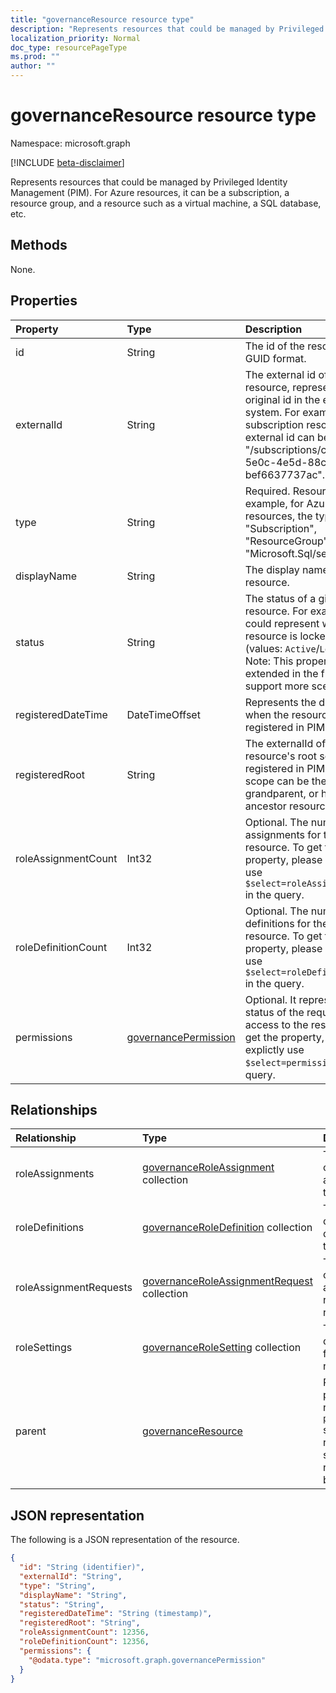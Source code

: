 ```yaml
---
title: "governanceResource resource type"
description: "Represents resources that could be managed by Privileged Identity Management (PIM). For Azure resources, it can be a subscription, a resource group, and a resource such as a virtual machine, a SQL database, etc."
localization_priority: Normal
doc_type: resourcePageType
ms.prod: ""
author: ""
---
```


# governanceResource resource type

Namespace: microsoft.graph

[!INCLUDE [beta-disclaimer](../../includes/beta-disclaimer.md)]

Represents resources that could be managed by Privileged Identity Management (PIM). For Azure resources, it can be a subscription, a resource group, and a resource such as a virtual machine, a SQL database, etc.


## Methods

None.

## Properties
| Property	        |Type	      |Description|
|:------------------|:----------|:----------|
|id                 |String     |The id of the resource. It is in GUID format.|
|externalId           |String   |The external id of the resource, representing its original id in the external system. For example, a subscription resource's external id can be "/subscriptions/c14ae696-5e0c-4e5d-88cc-bef6637737ac". |
|type               |String     |Required. Resource type. For example, for Azure resources, the type could be "Subscription", "ResourceGroup", "Microsoft.Sql/server", etc.|
|displayName        |String     |The display name of the resource.|
|status             |String     |The status of a given resource. For example, it could represent whether the resource is locked or not (values: `Active`/`Locked`). Note: This property may be extended in the future to support more scenarios.|
|registeredDateTime|DateTimeOffset      |Represents the date time when the resource is registered in PIM.|
|registeredRoot|String      |The externalId of the resource's root scope that is registered in PIM. The root scope can be the parent, grandparent, or higher ancestor resources.|
|roleAssignmentCount|Int32      |Optional. The number of role assignments for the given resource. To get the property, please explictly use `$select=roleAssignmentCount` in the query.|
|roleDefinitionCount|Int32      |Optional. The number of role definitions for the given resource. To get the property, please explictly use `$select=roleDefinitionCount` in the query.|
|permissions|[governancePermission](../resources/governancepermission.md)      |Optional. It represents the status of the requestor's access to the resource.To get the property, please explictly use `$select=permissions` in the query.|

## Relationships
| Relationship   | Type	                                        |Description|
|:---------------|:---------------------------------------------|:----------|
|roleAssignments |[governanceRoleAssignment](../resources/governanceroleassignment.md) collection|The collection of role assignments for the resource.|
|roleDefinitions |[governanceRoleDefinition](../resources/governanceroledefinition.md) collection|The collection of role defintions for the resource.|
|roleAssignmentRequests |[governanceRoleAssignmentRequest](../resources/governanceroleassignmentrequest.md) collection|The collection of role assignment requests for the resource.|
|roleSettings |[governanceRoleSetting](../resources/governancerolesetting.md) collection|The collection of role settings for the resource.|
|parent          |[governanceResource](../resources/governanceresource.md)           |Read-only. The parent resource. for `pimforazurerbac` scenario, it can represent the subscription the resource belongs to.|

## JSON representation

The following is a JSON representation of the resource.

<!-- {
  "blockType": "resource",
  "keyProperty": "id",
  "optionalProperties": [

  ],
  "@odata.type": "microsoft.graph.governanceResource"
}-->
```json
{
  "id": "String (identifier)",
  "externalId": "String",
  "type": "String",
  "displayName": "String",
  "status": "String",
  "registeredDateTime": "String (timestamp)",
  "registeredRoot": "String",
  "roleAssignmentCount": 12356,
  "roleDefinitionCount": 12356,
  "permissions": {
    "@odata.type": "microsoft.graph.governancePermission"
  }
}

```
<!-- uuid: 8fcb5dbc-d5aa-4681-8e31-b001d5168d79
2015-10-25 14:57:30 UTC -->
<!--
{
  "type": "#page.annotation",
  "description": "governanceResource",
  "keywords": "",
  "section": "documentation",
  "tocPath": "",
  "suppressions": []
}
-->
